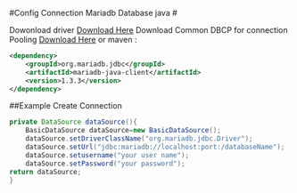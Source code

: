 #Config Connection Mariadb Database java #

Dowonload driver [Download Here](central.maven.org/maven2/org/mariadb/jdbc/mariadb-java-client/1.3.3/mariadb-java-client-1.3.3.jar) 
Download Common DBCP for connection Pooling [Download Here](central.maven.org/maven2/commons-dbcp/commons-dbcp/1.4/commons-dbcp-1.4.jar) 
or maven :

``` xml
<dependency>
    <groupId>org.mariadb.jdbc</groupId>
    <artifactId>mariadb-java-client</artifactId>
    <version>1.3.3</version>
</dependency>
```
##Example Create Connection
``` java
private DataSource dataSource(){
	BasicDataSource dataSource=new BasicDataSource();
	dataSource.setDriverClassName("org.mariadb.jdbc.Driver");
	dataSource.setUrl("jdbc:mariadb://localhost:port:/databaseName");
	dataSource.setusername("your user name");
	dataSource.setPassword("your password");
return dataSource;
}
```